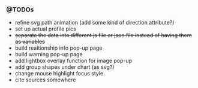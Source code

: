 
### @TODOs
- refine svg path animation (add some kind of direction attribute?)
- set up actual profile pics
- ~~separate the data into different js file or json file instead of having them as variables~~
- build realtionship info pop-up page
- build warning pop-up page
- add lightbox overlay function for image pop-up
- add group shapes under chart (as svg?)
- change mouse highlight focus style
- cite sources somewhere
